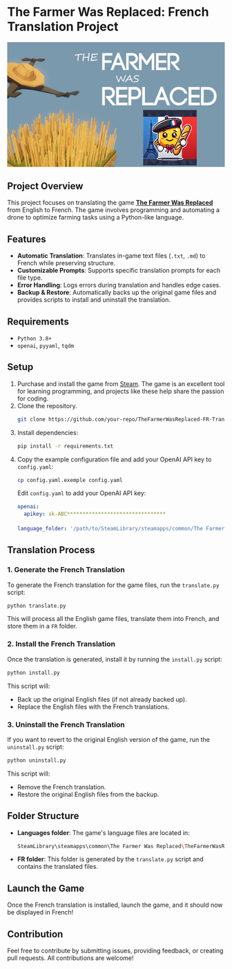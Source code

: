 # The Farmer Was Replaced: French Translation Project

![Logo](./logo.png)

## Project Overview
This project focuses on translating the game **[The Farmer Was Replaced](https://store.steampowered.com/app/2060160/The_Farmer_Was_Replaced/)** from English to French. The game involves programming and automating a drone to optimize farming tasks using a Python-like language.

## Features
- **Automatic Translation**: Translates in-game text files (`.txt`, `.md`) to French while preserving structure.
- **Customizable Prompts**: Supports specific translation prompts for each file type.
- **Error Handling**: Logs errors during translation and handles edge cases.
- **Backup & Restore**: Automatically backs up the original game files and provides scripts to install and uninstall the translation.

## Requirements
- `Python 3.8+`
- `openai`, `pyyaml`, `tqdm`

## Setup
1. Purchase and install the game from [Steam](https://store.steampowered.com/app/2060160/The_Farmer_Was_Replaced/). The game is an excellent tool for learning programming, and projects like these help share the passion for coding.
2. Clone the repository.
   ```bash
   git clone https://github.com/your-repo/TheFarmerWasReplaced-FR-Translator.git
   ```
3. Install dependencies:
   ```bash
   pip install -r requirements.txt
   ```
4. Copy the example configuration file and add your OpenAI API key to `config.yaml`:
   ```bash
   cp config.yaml.exemple config.yaml
   ```
   Edit `config.yaml` to add your OpenAI API key:
   ```yaml
   openai:
     apikey: sk-ABC********************************

   language_folder: '/path/to/SteamLibrary/steamapps/common/The Farmer Was Replaced/TheFarmerWasReplaced_Data/StreamingAssets/Languages'
   ```

## Translation Process

### 1. Generate the French Translation
To generate the French translation for the game files, run the `translate.py` script:
```bash
python translate.py
```
This will process all the English game files, translate them into French, and store them in a `FR` folder.

### 2. Install the French Translation
Once the translation is generated, install it by running the `install.py` script:
```bash
python install.py
```
This script will:
- Back up the original English files (if not already backed up).
- Replace the English files with the French translations.

### 3. Uninstall the French Translation
If you want to revert to the original English version of the game, run the `uninstall.py` script:
```bash
python uninstall.py
```
This script will:
- Remove the French translation.
- Restore the original English files from the backup.

## Folder Structure
- **Languages folder**: The game's language files are located in:
  ```bash
  SteamLibrary\steamapps\common\The Farmer Was Replaced\TheFarmerWasReplaced_Data\StreamingAssets\Languages
  ```
- **FR folder**: This folder is generated by the `translate.py` script and contains the translated files.

## Launch the Game
Once the French translation is installed, launch the game, and it should now be displayed in French!

## Contribution
Feel free to contribute by submitting issues, providing feedback, or creating pull requests. All contributions are welcome!